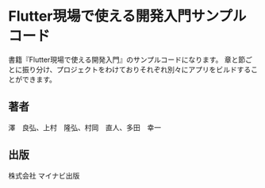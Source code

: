 # Flutter現場で使える開発入門サンプルコード

書籍『Flutter現場で使える開発入門』のサンプルコードになります。
章と節ごとに振り分け、プロジェクトをわけておりそれぞれ別々にアプリをビルドすることができます。

## 著者
澤　良弘、上村　隆弘、村岡　直人、多田　幸一

## 出版
株式会社 マイナビ出版

